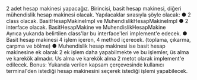 2 adet hesap makinesi yapacağız. Birincisi, basit hesap makinesi, diğeri mühendislik hesap makinesi olacak. 
Yapılacaklar sırasıyla şöyle olacak: 
● 2 class olacak. BasitHesapMakineImpl ve MuhendislikHesapMakineImpl 
● 2 interface olacak. BasitHesapMakine ve MuhendislikHesapMakine  
Ayrıca yukarıda belirtilen class'lar bu interface'leri implement'e edecek. 
● Basit hesap makinesi 4 işlem içeren, 4 method içerecek. (toplama, çıkarma, çarpma ve bölme) 
● Muhendislik hesap makinesi ise basit hesap makinesine ek olarak 2 ek işlem daha yapabilmekte ve bu işlemler, üs alma ve karekök almadır. 
Us alma ve karekök alma 2 metot olarak implement'e edilecek. 
Bonus: Yukarıda verilen kapsam çerçevesinde kullanıcı terminal'den istediği hesap makinesini seçerek istediği işlemi yapabilecek.
